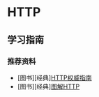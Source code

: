 # HTTP

## 学习指南

### 推荐资料

* [图书][经典][HTTP权威指南](http://product.dangdang.com/29238625.html)
* [图书][经典][图解HTTP](http://product.dangdang.com/23462067.html)
